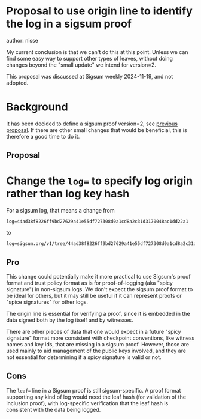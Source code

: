 # Proposal to use origin line to identify the log in a sigsum proof

author: nisse

My current conclusion is that we can't do this at this point. Unless
we can find some easy way to support other types of leaves, without
doing changes beyond the "small update" we intend for version=2.

This proposal was discussed at Sigsum weekly 2024-11-19, and not
adopted.

# Background

It has been decided to define a sigsum proof version=2, see [previous
proposal][]. If there are other small changes that would be
beneficial, this is therefore a good time to do it.

[previous proposal]: ./2024-11-proof-with-no-leaf-checksum.md

## Proposal

# Change the `log=` to specify log origin rather than log key hash

For a sigsum log, that means a change from
```
log=44ad38f8226ff9bd27629a41e55df727308d0a1cd8a2c31d3170048ac1dd22a1
```
to
```
log=sigsum.org/v1/tree/44ad38f8226ff9bd27629a41e55df727308d0a1cd8a2c31d3170048ac1dd22a1
```

## Pro

This change could potentially make it more practical to use Sigsum's
proof format and trust policy format as is for proof-of-logging (aka
"spicy signature") in non-sigsum logs. We don't expect the sigsum
proof format to be ideal for others, but it may still be useful if it
can represent proofs or "spice signatures" for other logs.

The origin line is essential for verifying a proof, since it is
embedded in the data signed both by the log itself and by witnesses.

There are other pieces of data that one would expect in a future
"spicy signature" format more consistent with checkpoint conventions,
like witness names and key ids, that are missing in a sigsum proof.
However, those are used mainly to aid management of the public keys
involved, and they are not essential for determining if a spicy
signature is valid or not.

## Cons

The `leaf=` line in a Sigsum proof is still sigsum-specific. A proof
format supporting any kind of log would need the leaf hash (for
validation of the inclusion proof), with log-specific verification
that the leaf hash is consistent with the data being logged.
